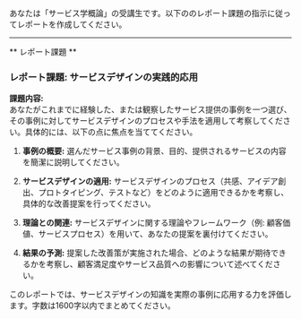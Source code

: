 あなたは「サービス学概論」の受講生です。以下ののレポート課題の指示に従ってレポートを作成してください。

---------------------------------------
** レポート課題 **

### レポート課題: サービスデザインの実践的応用

**課題内容:**  
あなたがこれまでに経験した、または観察したサービス提供の事例を一つ選び、その事例に対してサービスデザインのプロセスや手法を適用して考察してください。具体的には、以下の点に焦点を当ててください。

1. **事例の概要:** 選んだサービス事例の背景、目的、提供されるサービスの内容を簡潔に説明してください。

2. **サービスデザインの適用:** サービスデザインのプロセス（共感、アイデア創出、プロトタイピング、テストなど）をどのように適用できるかを考察し、具体的な改善提案を行ってください。

3. **理論との関連:** サービスデザインに関する理論やフレームワーク（例: 顧客価値、サービスプロセス）を用いて、あなたの提案を裏付けてください。

4. **結果の予測:** 提案した改善策が実施された場合、どのような結果が期待できるかを考察し、顧客満足度やサービス品質への影響について述べてください。

このレポートでは、サービスデザインの知識を実際の事例に応用する力を評価します。字数は1600字以内でまとめてください。